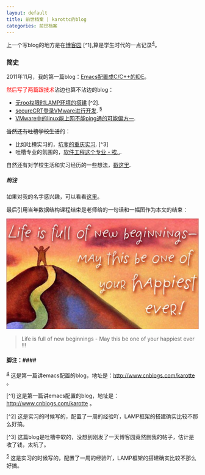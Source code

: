 ```yaml
---
layout: default
title: 前世档案 | karottc的blog
categories: 前世档案
---
```


上一个写blog的地方是在[博客园](http://www.cnblogs.com/karotte/) [^1],算是学生时代的一点记录<sup><a href="#fnref:4" name="fnref:4">4</a></sup>。

### 简史 ###
2011年11月，我的第一篇blog：[Emacs配置成C/C++的IDE](http://blog.csdn.net/karotte/article/details/6990031)。

<font color="red">然后写了两篇跟技术</font>沾边也算不沾边的blog：

* [无roo权限时LAMP环境的搭建](http://www.cnblogs.com/karotte/archive/2012/08/12/install_lamp.html) [^2].
* [secureCRT登录VMware进行开发](http://www.cnblogs.com/karotte/archive/2013/03/16/ssh2vmware.html). <sup><a href="#fnref:5" name="fnref:5">5</a></sup>
* [VMware中的linux能上网不能ping通的可能偏方一](http://www.cnblogs.com/karotte/archive/2013/03/24/vmware-ping.html).

<s>当然还有吐槽学校生活</s>的：

* 比如吐槽实习的，[坑爹的重庆实习](http://www.cnblogs.com/karotte/archive/2012/07/31/2616643.html). [^3]
* 吐槽专业的氛围的，[软件工程这个专业 - 唉..](http://www.cnblogs.com/karotte/archive/2012/06/17/impetuous_colloge.html).

自然还有对学校生活和实习经历的一些想法，[戳这里](http://www.cnblogs.com/karotte/category/388927.html).

##### 附注 #####

如果对我的名字感兴趣，可以看看[这里](http://karottc.is-programmer.com/posts/37508.html)。

最后引用当年数据结构课程结束是老师给的一句话和一幅图作为本文的结束：

![life is new](/images/20140614_2_life_is_new_start.png)

> Life is full of new beginnings - May this be one of your happiest ever !!!


#### 脚注：####

<sup><a href="#fnref:4" name="fnref:4">4</a></sup> 这是第一篇讲emacs配置的blog，地址是：http://www.cnblogs.com/karotte 。

[^1] 这是第一篇讲emacs配置的blog，地址是：http://www.cnblogs.com/karotte 。

[^2] 这是实习的时候写的，配置了一周的经验吖，LAMP框架的搭建确实比较不那么好搞。

[^3] 这篇blog是吐槽中软的，没想到刚发了一天博客园竟然删我的帖子，估计是收了钱，太坑了。

<sup><a href="#fnref:5" name="fnref:5">5</a></sup> 这是实习的时候写的，配置了一周的经验吖，LAMP框架的搭建确实比较不那么好搞。
